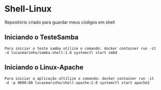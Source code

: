 # Shell-Linux
Repositório criado para guardar meus códigos em shell

## Iniciando o TesteSamba 
    Para iniciar o teste samba utilize o comando: docker container run -it -d lucasmarinho/samba-shell:1.8 systemctl start smbd

## Iniciando o Linux-Apache
    Para iniciar a aplicação ultilize o comando: docker container run -it -d -p 9090:80 lucasmarinho/shell-apache:2.0 systemctl start apache2

    
